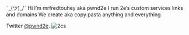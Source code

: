 ¯\_(ツ)_/¯ Hi I’m mrfredtouhey aka pwnd2e 
I run 2e’s custom services links and domains 
We create aka copy pasta  anything and everything

Twitter [@pwnd2e](https://twitter.com/pwnd2e).
![2cs](https://user-images.githubusercontent.com/30393829/135623204-b436ed81-0119-4610-867c-3122dc8f3851.jpg)
